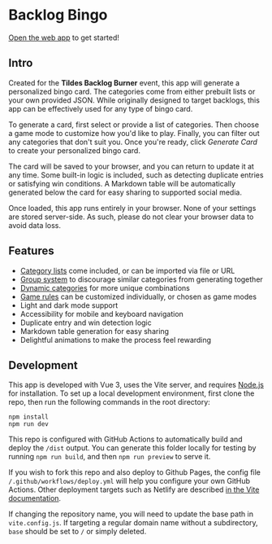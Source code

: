 # Backlog Bingo

[Open the web app](https://wescook.ca/BacklogBingo/) to get started!

## Intro

Created for the **Tildes Backlog Burner** event, this app will generate a personalized bingo card.  The categories come from either prebuilt lists or your own provided JSON.  While originally designed to target backlogs, this app can be effectively used for any type of bingo card.

To generate a card, first select or provide a list of categories.  Then choose a game mode to customize how you'd like to play.  Finally, you can filter out any categories that don't suit you.  Once you're ready, click _Generate Card_ to create your personalized bingo card.

The card will be saved to your browser, and you can return to update it at any time.  Some built-in logic is included, such as detecting duplicate entries or satisfying win conditions.  A Markdown table will be automatically generated below the card for easy sharing to supported social media.

Once loaded, this app runs entirely in your browser.  None of your settings are stored server-side.  As such, please do not clear your browser data to avoid data loss.

## Features

- [Category lists](https://github.com/WesCook/BacklogBingo/wiki/Category-List) come included, or can be imported via file or URL
- [Group system](https://github.com/WesCook/BacklogBingo/wiki/Groups) to discourage similar categories from generating together
- [Dynamic categories](https://github.com/WesCook/BacklogBingo/wiki/Dynamic-Categories) for more unique combinations
- [Game rules](https://github.com/WesCook/BacklogBingo/wiki/Game-Rules) can be customized individually, or chosen as game modes
- Light and dark mode support
- Accessibility for mobile and keyboard navigation
- Duplicate entry and win detection logic
- Markdown table generation for easy sharing
- Delightful animations to make the process feel rewarding

## Development

This app is developed with Vue 3, uses the Vite server, and requires [Node.js](https://nodejs.org/) for installation.  To set up a local development environment, first clone the repo, then run the following commands in the root directory:

```
npm install
npm run dev
```

This repo is configured with GitHub Actions to automatically build and deploy the `/dist` output.  You can generate this folder locally for testing by running `npm run build`, and then `npm run preview` to serve it.

If you wish to fork this repo and also deploy to Github Pages, the config file `/.github/workflows/deploy.yml` will help you configure your own GitHub Actions.  Other deployment targets such as Netlify are described [in the Vite documentation](https://vitejs.dev/guide/static-deploy).

If changing the repository name, you will need to update the base path in `vite.config.js`.  If targeting a regular domain name without a subdirectory, `base` should be set to `/` or simply deleted.
